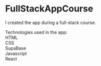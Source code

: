 # FullStackAppCourse

I created the app during a full-stack course.
  
Technologies used in the app:  
HTML  
CSS  
SupaBase  
Javascript  
React  
